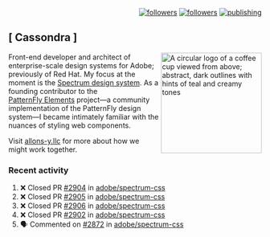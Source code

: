 <p align="right"><a rel="me" href="https://front-end.social/@castastrophe">
    <img alt="followers" title="Follow me on Mastodon" src="https://img.shields.io/mastodon/follow/109297102751309835?domain=https%3A%2F%2Ffront-end.social&label=Follow&logo=mastodon&logoColor=white&style=for-the-badge&labelColor=008080&color=006969"/></a>
  <a href="https://codepen.io/castastrophe/">
    <img alt="followers" title="Follow me on CodePen" src="https://img.shields.io/badge/23-1?color=640464&labelColor=7c007c&style=for-the-badge&logo=codepen&label=Follow"/></a>
<a href="https://castastrophe.medium.com/">
    <img alt="publishing" title="View articles on Medium" src="https://img.shields.io/badge/107-1?color=666&labelColor=444&label=subscribe&logo=medium&logoColor=white&style=for-the-badge"/></a>
</p>

## [&nbsp;Cassondra&nbsp;]

<img align="right" src="https://github-production-user-asset-6210df.s3.amazonaws.com/1840295/253016758-ba468774-1cd3-42c2-8f43-947b5eeb5edf.png" height="200" alt="A circular logo of a coffee cup viewed from above; abstract, dark outlines with hints of teal and creamy tones">

Front-end developer and architect of enterprise-scale design systems for Adobe; previously of Red Hat. My focus at the moment is the [Spectrum design system](https://github.com/adobe/spectrum-css). As a founding contributor to the [PatternFly&nbsp;Elements](https://github.com/patternfly/patternfly-elements) project&mdash;a community implementation of the PatternFly design system&mdash;I became intimately familiar with the nuances of styling web components.

Visit [allons-y.llc](http://allons-y.llc/) for more about how we might work together.

### Recent activity

<!--START_SECTION:activity-->
1. ❌ Closed PR [#2904](https://github.com/adobe/spectrum-css/pull/2904) in [adobe/spectrum-css](https://github.com/adobe/spectrum-css)
2. ❌ Closed PR [#2905](https://github.com/adobe/spectrum-css/pull/2905) in [adobe/spectrum-css](https://github.com/adobe/spectrum-css)
3. ❌ Closed PR [#2906](https://github.com/adobe/spectrum-css/pull/2906) in [adobe/spectrum-css](https://github.com/adobe/spectrum-css)
4. ❌ Closed PR [#2902](https://github.com/adobe/spectrum-css/pull/2902) in [adobe/spectrum-css](https://github.com/adobe/spectrum-css)
5. 🗣 Commented on [#2872](https://github.com/adobe/spectrum-css/pull/2872#issuecomment-2226019177) in [adobe/spectrum-css](https://github.com/adobe/spectrum-css)
<!--END_SECTION:activity-->
